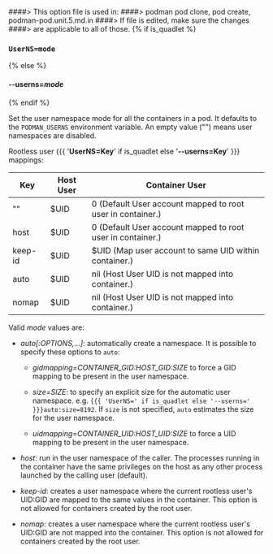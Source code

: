 ####> This option file is used in:
####>   podman pod clone, pod create, podman-pod.unit.5.md.in
####> If file is edited, make sure the changes
####> are applicable to all of those.
{% if is_quadlet %}
### `UserNS=mode`
{% else %}
#### **--userns**=*mode*
{% endif %}

Set the user namespace mode for all the containers in a pod. It defaults to the `PODMAN_USERNS` environment variable. An empty value ("") means user namespaces are disabled.

Rootless user {{{ '**UserNS=Key**' if is_quadlet else '**--userns=Key**' }}} mappings:

Key       | Host User |  Container User
----------|---------------|---------------------
""        |$UID           |0 (Default User account mapped to root user in container.)
host      |$UID           |0 (Default User account mapped to root user in container.)
keep-id   |$UID           |$UID (Map user account to same UID within container.)
auto      |$UID           | nil (Host User UID is not mapped into container.)
nomap     |$UID           | nil (Host User UID is not mapped into container.)

Valid _mode_ values are:

  - *auto[:*_OPTIONS,..._*]*: automatically create a namespace. It is possible to specify these options to `auto`:

    - *gidmapping=*_CONTAINER\_GID:HOST\_GID:SIZE_ to force a GID mapping to be present in the user namespace.

    - *size=*_SIZE_: to specify an explicit size for the automatic user namespace. e.g. `{{{ 'UserNS=' if is_quadlet else '--userns=' }}}auto:size=8192`. If `size` is not specified, `auto` estimates the size for the user namespace.

    - *uidmapping=*_CONTAINER\_UID:HOST\_UID:SIZE_ to force a UID mapping to be present in the user namespace.

  - *host*: run in the user namespace of the caller. The processes running in the container have the same privileges on the host as any other process launched by the calling user (default).

  - *keep-id*: creates a user namespace where the current rootless user's UID:GID are mapped to the same values in the container. This option is not allowed for containers created by the root user.

  - *nomap*: creates a user namespace where the current rootless user's UID:GID are not mapped into the container. This option is not allowed for containers created by the root user.
